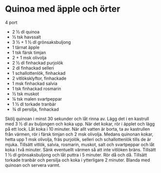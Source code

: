 # Quinoa med äpple och örter

4 port

 - 2 ½ dl quinoa
 - ½ tsk havssalt
 - 3 ½ + 1 ½ dl grönsaksbuljong
 - 1 tärnat äpple
 - 1 tsk färsk timjan
 - 2 + 1 msk olivolja
 - 2 ½ dl finhackad purjolök
 - 2 dl finhackad selleri
 - 1 schallottenlök, finhackad
 - 2 vitlöksklyftor, finhackade
 - 1 msk finhackad salvia
 - 1 tsk finhackad rosmarin
 - ½ tsk muskot
 - ¼ tsk malen svartpeppar
 - 1 ½ dl torkade tranbär
 - ¾ dl persilja, finhackad

Skölj quinoan i minst 30 sekunder och låt rinna av. Lägg det i en kastrull med 3 ½ dl av buljongen och koka upp. När det kokar, rör i äpplet och lägg på ett lock. Låt koka i 10 minuter. När allt vatten är borta, ta av kastrullen från värmen, rör i färsk timjan och 2 msk olivolja. Medans quinonan kokar, hetta upp 1 msk olivolja, fräs purjolök, selleri och schallottenlök tills de är mjuka. Tillsätt vitlök, salvia, rosmarin, muskot, salt och svartpeppar och låt koka i två minuter. Sänk eventuellt värmen så att inte vitlöken bräns. Tillsätt 1 ½ dl grönsaksbuljong och låt puttra i 5 minuter. Rör då och då. Tillsätt torkade tranbär och persilja och koka i ytterligare 2 minuter. Blanda med quinoan och servera varmt.
